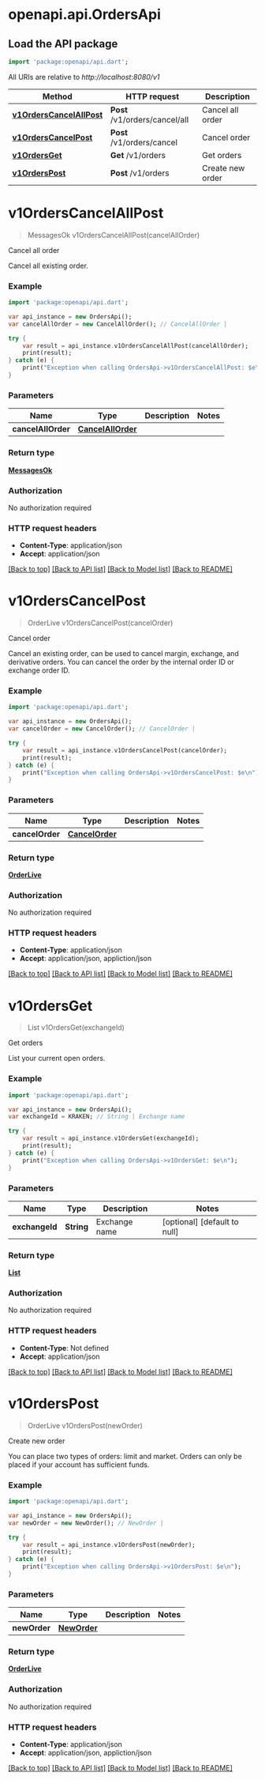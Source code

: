 # openapi.api.OrdersApi

## Load the API package
```dart
import 'package:openapi/api.dart';
```

All URIs are relative to *http://localhost:8080/v1*

Method | HTTP request | Description
------------- | ------------- | -------------
[**v1OrdersCancelAllPost**](OrdersApi.md#v1OrdersCancelAllPost) | **Post** /v1/orders/cancel/all | Cancel all order
[**v1OrdersCancelPost**](OrdersApi.md#v1OrdersCancelPost) | **Post** /v1/orders/cancel | Cancel order
[**v1OrdersGet**](OrdersApi.md#v1OrdersGet) | **Get** /v1/orders | Get orders
[**v1OrdersPost**](OrdersApi.md#v1OrdersPost) | **Post** /v1/orders | Create new order


# **v1OrdersCancelAllPost**
> MessagesOk v1OrdersCancelAllPost(cancelAllOrder)

Cancel all order

Cancel all existing order.

### Example 
```dart
import 'package:openapi/api.dart';

var api_instance = new OrdersApi();
var cancelAllOrder = new CancelAllOrder(); // CancelAllOrder | 

try { 
    var result = api_instance.v1OrdersCancelAllPost(cancelAllOrder);
    print(result);
} catch (e) {
    print("Exception when calling OrdersApi->v1OrdersCancelAllPost: $e\n");
}
```

### Parameters

Name | Type | Description  | Notes
------------- | ------------- | ------------- | -------------
 **cancelAllOrder** | [**CancelAllOrder**](CancelAllOrder.md)|  | 

### Return type

[**MessagesOk**](MessagesOk.md)

### Authorization

No authorization required

### HTTP request headers

 - **Content-Type**: application/json
 - **Accept**: application/json

[[Back to top]](#) [[Back to API list]](../README.md#documentation-for-api-endpoints) [[Back to Model list]](../README.md#documentation-for-models) [[Back to README]](../README.md)

# **v1OrdersCancelPost**
> OrderLive v1OrdersCancelPost(cancelOrder)

Cancel order

Cancel an existing order, can be used to cancel margin, exchange, and derivative orders. You can cancel the order by the internal order ID or exchange order ID.

### Example 
```dart
import 'package:openapi/api.dart';

var api_instance = new OrdersApi();
var cancelOrder = new CancelOrder(); // CancelOrder | 

try { 
    var result = api_instance.v1OrdersCancelPost(cancelOrder);
    print(result);
} catch (e) {
    print("Exception when calling OrdersApi->v1OrdersCancelPost: $e\n");
}
```

### Parameters

Name | Type | Description  | Notes
------------- | ------------- | ------------- | -------------
 **cancelOrder** | [**CancelOrder**](CancelOrder.md)|  | 

### Return type

[**OrderLive**](OrderLive.md)

### Authorization

No authorization required

### HTTP request headers

 - **Content-Type**: application/json
 - **Accept**: application/json, appliction/json

[[Back to top]](#) [[Back to API list]](../README.md#documentation-for-api-endpoints) [[Back to Model list]](../README.md#documentation-for-models) [[Back to README]](../README.md)

# **v1OrdersGet**
> List<Order> v1OrdersGet(exchangeId)

Get orders

List your current open orders.

### Example 
```dart
import 'package:openapi/api.dart';

var api_instance = new OrdersApi();
var exchangeId = KRAKEN; // String | Exchange name

try { 
    var result = api_instance.v1OrdersGet(exchangeId);
    print(result);
} catch (e) {
    print("Exception when calling OrdersApi->v1OrdersGet: $e\n");
}
```

### Parameters

Name | Type | Description  | Notes
------------- | ------------- | ------------- | -------------
 **exchangeId** | **String**| Exchange name | [optional] [default to null]

### Return type

[**List<Order>**](Order.md)

### Authorization

No authorization required

### HTTP request headers

 - **Content-Type**: Not defined
 - **Accept**: application/json

[[Back to top]](#) [[Back to API list]](../README.md#documentation-for-api-endpoints) [[Back to Model list]](../README.md#documentation-for-models) [[Back to README]](../README.md)

# **v1OrdersPost**
> OrderLive v1OrdersPost(newOrder)

Create new order

You can place two types of orders: limit and market. Orders can only be placed if your account has sufficient funds.

### Example 
```dart
import 'package:openapi/api.dart';

var api_instance = new OrdersApi();
var newOrder = new NewOrder(); // NewOrder | 

try { 
    var result = api_instance.v1OrdersPost(newOrder);
    print(result);
} catch (e) {
    print("Exception when calling OrdersApi->v1OrdersPost: $e\n");
}
```

### Parameters

Name | Type | Description  | Notes
------------- | ------------- | ------------- | -------------
 **newOrder** | [**NewOrder**](NewOrder.md)|  | 

### Return type

[**OrderLive**](OrderLive.md)

### Authorization

No authorization required

### HTTP request headers

 - **Content-Type**: application/json
 - **Accept**: application/json, appliction/json

[[Back to top]](#) [[Back to API list]](../README.md#documentation-for-api-endpoints) [[Back to Model list]](../README.md#documentation-for-models) [[Back to README]](../README.md)

